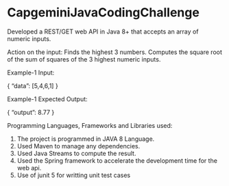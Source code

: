 # CapgeminiJavaCodingChallenge


Developed a REST/GET web API in Java 8+ that accepts an array of numeric inputs.

Action on the input:
Finds the highest 3 numbers.
Computes the square root of the sum of squares of the 3 highest numeric inputs.
 
Example-1 Input:

{
    “data”: [5,4,6,1]
}

Example-1 Expected Output:

{
    “output”: 8.77
}

 
Programming Languages, Frameworks and Libraries used:
1) The project is programmed in JAVA 8 Language.
2) Used Maven to manage any dependencies. 
3) Used Java Streams to compute the result.
4) Used the Spring framework to accelerate the development time for the web api. 
5) Use of junit 5 for writting unit test cases
